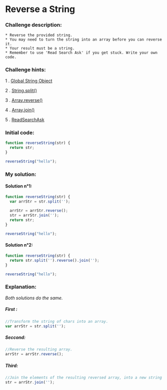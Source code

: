 # Reverse a String

### Challenge description:

	* Reverse the provided string.
	* You may need to turn the string into an array before you can reverse it.
	* Your result must be a string.
	* Remember to use 'Read Search Ask' if you get stuck. Write your own code.

### Challenge hints:

  1 . [Global String Object](https://developer.mozilla.org/en-US/docs/Web/JavaScript/Reference/Global_Objects/String)
  
  2 . [String.split()](https://developer.mozilla.org/en-US/docs/Web/JavaScript/Reference/Global_Objects/String/split)
  
  3 . [Array.reverse()](https://developer.mozilla.org/en-US/docs/Web/JavaScript/Reference/Global_Objects/Array/reverse)
  
  4 . [Array.join()](https://developer.mozilla.org/en-US/docs/Web/JavaScript/Reference/Global_Objects/Array/join)
  
  5 . [ReadSearchAsk](https://github.com/FreeCodeCamp/freecodecamp/wiki/FreeCodeCamp-Get-Help)

### Initial code:

```javascript
function reverseString(str) {
  return str;
}

reverseString("hello");
```

### My solution:
#### Solution n°1:

```javascript
function reverseString(str) {
  var arrStr = str.split('');
  
  arrStr = arrStr.reverse();
  str = arrStr.join('');
  return str;
}

reverseString("hello");
```

#### Solution n°2:

```javascript
function reverseString(str) {
  return str.split('').reverse().join('');
}

reverseString("hello");
```

### Explanation:
_Both solutions do the same._

##### First : 
```javascript
//Transform the string of chars into an array. 
var arrStr = str.split('');
```

##### Seccond:
```javascript
//Reverse the resulting array.
arrStr = arrStr.reverse();
```

##### Third:
```javascript
//Join the elements of the resulting reversed array, into a new string of chars.
str = arrStr.join('');
```
